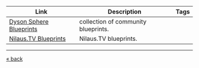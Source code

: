 | Link                                                                                                                   | Description                         | Tags |
| ---------------------------------------------------------------------------------------------------------------------- | ----------------------------------- | ---- |
| [Dyson Sphere Blueprints](https://www.dysonsphereblueprints.com/)                                                      | collection of community blueprints. |      |
| [Nilaus.TV Blueprints](https://nilaus.atlassian.net/wiki/spaces/PM/pages/2727510017/Dyson+Sphere+Program+-+Blueprints) | Nilaus.TV blueprints.               |      |

---
[« back](readme.md)
